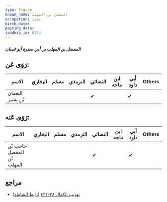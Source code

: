 ```yaml
---
type: figure
known_name: المفضل بن المهلب
occupation: محدث
birth_date:
passing_date:
tahdhib_id: 6154
---
```

##### المفضل بن المهلب بن أبي صفرة أبو غسان

## رَوَى عَن:
| الاسم            | البخاري | مسلم | الترمذي | النسائي | ابن ماجه | أبي داود | Others |
| ---------------- | ------- | ---- | ------- | ------- | -------- | -------- | ------ |
| النعمان بْن بشير |         |      |         | ✔       |          | ✔        |        |
## رَوَى عَنه:
| الاسم                      | البخاري | مسلم | الترمذي | النسائي | ابن ماجه | أبي داود | Others |
| -------------------------- | ------- | ---- | ------- | ------- | -------- | -------- | ------ |
| حاجب بْن المفضل بْن المهلب |         |      |         | ✔       |          | ✔        |        |
## مراجع
- [تهذيب الكمال ٢٨-٤٢١](obsidian://open?vault=Tahdhib-al-Kamal&file=Figures/٦١٥٤-المفضل%20بن%20المهلب%20بن%20أبي%20صفرة%20أبو%20غسان) ([رابط الشاملة](https://shamela.ws/book/3722/15396))